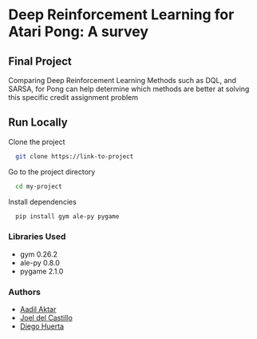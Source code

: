 # Deep Reinforcement Learning for Atari Pong: A survey

## Final Project

Comparing Deep Reinforcement Learning Methods such as DQL, and SARSA, for Pong can help determine which methods are better at solving this specific credit assignment problem

## Run Locally

Clone the project

```bash
  git clone https://link-to-project
```

Go to the project directory

```bash
  cd my-project
```

Install dependencies

```bash
  pip install gym ale-py pygame
```

### Libraries Used

- gym 0.26.2
- ale-py 0.8.0
- pygame 2.1.0

### Authors

- [Aadil Aktar](https://github.com/aadilakhtar3402)
- [Joel del Castillo](https://github.com/joeldelcastillo)
- [Diego Huerta]()
